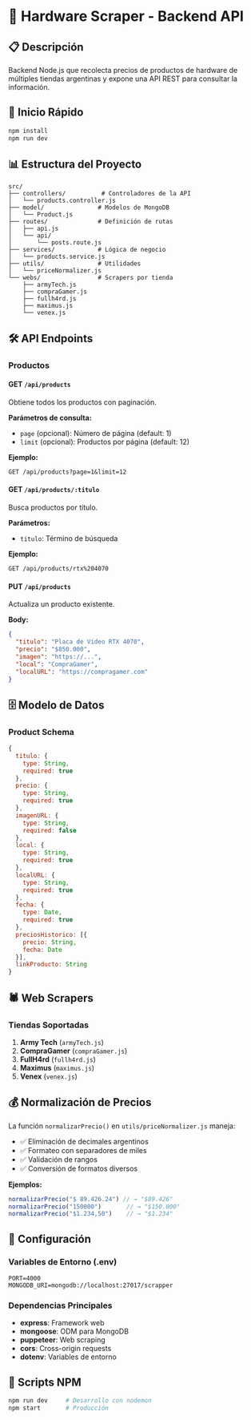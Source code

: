 # 🔧 Hardware Scraper - Backend API

## 📋 Descripción

Backend Node.js que recolecta precios de productos de hardware de múltiples tiendas argentinas y expone una API REST para consultar la información.

## 🚀 Inicio Rápido

```bash
npm install
npm run dev
```

## 📊 Estructura del Proyecto

```
src/
├── controllers/          # Controladores de la API
│   └── products.controller.js
├── model/               # Modelos de MongoDB
│   └── Product.js
├── routes/              # Definición de rutas
│   ├── api.js
│   └── api/
│       └── posts.route.js
├── services/            # Lógica de negocio
│   └── products.service.js
├── utils/               # Utilidades
│   └── priceNormalizer.js
└── webs/                # Scrapers por tienda
    ├── armyTech.js
    ├── compraGamer.js
    ├── fullh4rd.js
    ├── maximus.js
    └── venex.js
```

## 🛠️ API Endpoints

### Productos

#### GET `/api/products`
Obtiene todos los productos con paginación.

**Parámetros de consulta:**
- `page` (opcional): Número de página (default: 1)
- `limit` (opcional): Productos por página (default: 12)

**Ejemplo:**
```http
GET /api/products?page=1&limit=12
```

#### GET `/api/products/:titulo`
Busca productos por título.

**Parámetros:**
- `titulo`: Término de búsqueda

**Ejemplo:**
```http
GET /api/products/rtx%204070
```

#### PUT `/api/products`
Actualiza un producto existente.

**Body:**
```json
{
  "titulo": "Placa de Video RTX 4070",
  "precio": "$850.000",
  "imagen": "https://...",
  "local": "CompraGamer",
  "localURL": "https://compragamer.com"
}
```

## 🗄️ Modelo de Datos

### Product Schema
```javascript
{
  titulo: {
    type: String,
    required: true
  },
  precio: {
    type: String,
    required: true
  },
  imagenURL: {
    type: String,
    required: false
  },
  local: {
    type: String,
    required: true
  },
  localURL: {
    type: String,
    required: true
  },
  fecha: {
    type: Date,
    required: true
  },
  preciosHistorico: [{
    precio: String,
    fecha: Date
  }],
  linkProducto: String
}
```

## 🕷️ Web Scrapers

### Tiendas Soportadas

1. **Army Tech** (`armyTech.js`)
2. **CompraGamer** (`compraGamer.js`)
3. **FullH4rd** (`fullh4rd.js`)
4. **Maximus** (`maximus.js`)
5. **Venex** (`venex.js`)



## 💰 Normalización de Precios

La función `normalizarPrecio()` en `utils/priceNormalizer.js` maneja:

- ✅ Eliminación de decimales argentinos
- ✅ Formateo con separadores de miles
- ✅ Validación de rangos
- ✅ Conversión de formatos diversos

**Ejemplos:**
```javascript
normalizarPrecio("$ 89.426.24") // → "$89.426"
normalizarPrecio("150000")       // → "$150.000"
normalizarPrecio("$1.234,50")    // → "$1.234"
```

## 🔧 Configuración

### Variables de Entorno (.env)
```env
PORT=4000
MONGODB_URI=mongodb://localhost:27017/scrapper
```

### Dependencias Principales
- **express**: Framework web
- **mongoose**: ODM para MongoDB
- **puppeteer**: Web scraping
- **cors**: Cross-origin requests
- **dotenv**: Variables de entorno

## 🚦 Scripts NPM

```bash
npm run dev     # Desarrollo con nodemon
npm start       # Producción
```
